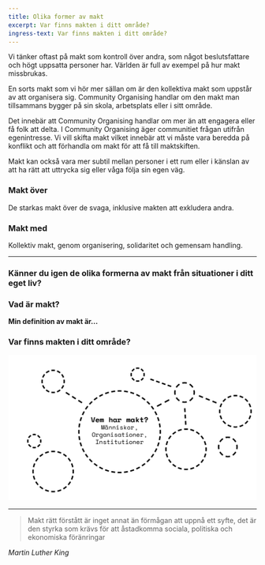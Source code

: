 ```yaml
---
title: Olika former av makt
excerpt: Var finns makten i ditt område?
ingress-text: Var finns makten i ditt område?
---
```


Vi tänker oftast på makt som kontroll över andra, som
något beslutsfattare och högt uppsatta personer har.
Världen är full av exempel på hur makt missbrukas.

En sorts makt som vi hör mer sällan om är den kollektiva
makt som uppstår av att organisera sig. Community
Organising handlar om den makt man tillsammans bygger på
sin skola, arbetsplats eller i sitt område.

Det innebär att Community Organising handlar om mer
än att engagera eller få folk att delta. I Community
Organising äger communitiet frågan utifrån egenintresse.
Vi vill skifta makt vilket innebär att vi måste vara
beredda på konflikt och att förhandla om makt för att få
till maktskiften.

Makt kan också vara mer subtil mellan personer i ett rum
eller i känslan av att ha rätt att uttrycka sig eller
våga följa sin egen väg.

### <span class="has-background-primary is-padded">Makt över</span>
De starkas makt över de svaga, inklusive makten
att exkludera andra.

### <span class="has-background-primary is-padded">Makt med</span>
Kollektiv makt, genom organisering, solidaritet
och gemensam handling.

---

### Känner du igen de olika formerna av makt från situationer i ditt eget liv?

### Vad är makt?
**Min definition av makt är...**

### Var finns makten i ditt område?

![](/uploads/vararmakten.png)


---

> Makt rätt förstått är inget annat än
förmågan att uppnå ett syfte, det är den
styrka som krävs för att åstadkomma sociala, politiska och ekonomiska föränringar

*Martin Luther King*
